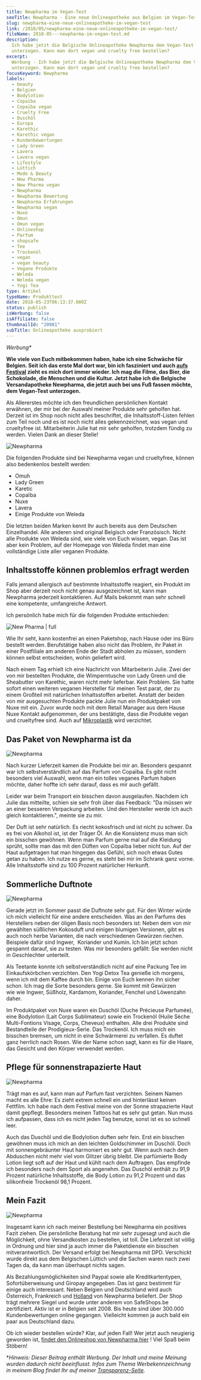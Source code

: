 ```yaml
---
title: Newpharma im Vegan-Test
seoTitle: Newpharma - Eine neue Onlineapotheke aus Belgien im Vegan-Test
slug: newpharma-eine-neue-onlineapotheke-im-vegan-test
link: /2018/05/newpharma-eine-neue-onlineapotheke-im-vegan-test/
fileName: 2018-05---newpharma-im-vegan-test.md
description:
  Ich habe jetzt die Belgische Onlineapotheke Newpharma dem Vegan-Test
  unterzogen. Kann man dort vegan und cruelty free bestellen?
excerpt:
  Werbung - Ich habe jetzt die Belgische Onlineapotheke Newpharma dem Vegan-Test
  unterzogen. Kann man dort vegan und cruelty free bestellen?
focusKeyword: Newpharma
labels:
  - beauty
  - Belgien
  - Bodylotion
  - Copaïba
  - Copaïba vegan
  - Cruelty Free
  - Duschöl
  - Europa
  - Karethic
  - Karethic vegan
  - Kundenbewertungen
  - Lady Green
  - Lavera
  - Lavera vegan
  - Lifestyle
  - Lüttich
  - Mode & Beauty
  - New Pharma
  - New Pharma vegan
  - Newpharma
  - Newpharma Bewertung
  - Newpharma Erfahrungen
  - Newpharma vegan
  - Nuxe
  - Omun
  - Omun vegan
  - Onlineshop
  - Parfum
  - shopsafe
  - Tee
  - Trockenöl
  - vegan
  - vegan beauty
  - Vegane Produkte
  - Weleda
  - Weleda vegan
  - Yogi Tea
type: Artikel
typeName: Produkttest
date: 2018-05-23T06:13:37.000Z
status: publish
isWerbung: false
isAffiliate: false
thumbnailId: "20981"
subTitle: Onlineapotheke ausprobiert
---
```


<em>Werbung\*</em>

<strong>Wie viele von Euch mitbekommen haben, habe ich eine Schwäche für
Belgien. Seit ich das erste Mal dort war, bin ich fasziniert und auch
[aufs Festival](/?s=dunk%21) zieht es mich dort immer wieder. Ich mag die Filme,
das Bier, die Schokolade, die Menschen und die Kultur. Jetzt habe ich die
Belgische Versandapotheke Newpharma, die jetzt auch bei uns Fuß fassen möchte,
dem Vegan-Test unterzogen.</strong>

Als Allererstes möchte ich den freundlichen persönlichen Kontakt erwähnen, der
mir bei der Auswahl meiner Produkte sehr geholfen hat. Derzeit ist im Shop noch
nicht alles beschriftet, die Inhaltsstoff-Listen fehlen zum Teil noch und es ist
noch nicht alles gekennzeichnet, was vegan und crueltyfree ist. Mitarbeiterin
Julie hat mir sehr geholfen, trotzdem fündig zu werden. Vielen Dank an dieser
Stelle!

![Newpharma](http://cardamonchai.com/wp-content/uploads/2018/05/27368596867_f1af7058eb_z-400x300.jpg)

Die folgenden Produkte sind bei Newpharma vegan und crueltyfree, können also
bedenkenlos bestellt werden:

<ul>
    <li>Omuh</li>
    <li>Lady Green</li>
    <li>Karetic</li>
    <li>Copaïba</li>
    <li>Nuxe</li>
    <li>Lavera</li>
    <li>Einige Produkte von Weleda</li>
</ul>

Die letzten beiden Marken kennt Ihr auch bereits aus dem Deutschen Einzelhandel.
Alle anderen sind original Belgisch oder Französisch. Nicht alle Produkte von
Weleda sind, wie viele von Euch wissen, vegan. Das ist aber kein Problem, auf
der Homepage von Weleda findet man eine vollständige Liste aller veganen
Produkte.

## Inhaltsstoffe können problemlos erfragt werden

Falls jemand allergisch auf bestimmte Inhaltsstoffe reagiert, ein Produkt im
Shop aber derzeit noch nicht genau ausgezeichnet ist, kann man Newpharma
jederzeit kontaktieren. Auf Mails bekommt man sehr schnell eine kompetente,
umfangreiche Antwort.

Ich persönlich habe mich für die folgenden Produkte entschieden:

![New Pharma | full](http://cardamonchai.com/wp-content/uploads/2018/04/New-Pharma-960x531.png)

Wie Ihr seht, kann kostenfrei an einen Paketshop, nach Hause oder ins Büro
bestellt werden. Berufstätige haben also nicht das Problem, ihr Paket in einer
Postfiliale am anderen Ende der Stadt abholen zu müssen, sondern können selbst
entscheiden, wohin geliefert wird.

Nach einem Tag erhielt ich eine Nachricht von Mitarbeiterin Julie. Zwei der von
mir bestellten Produkte, die Wimperntusche von Lady Green und die Sheabutter von
Karethic, waren nicht mehr lieferbar. Kein Problem. Sie hatte sofort einen
weiteren veganen Hersteller für meinen Test parat, der zu einem Großteil mit
natürlichen Inhaltsstoffen arbeitet. Anstatt der beiden von mir ausgesuchten
Produkte packte Julie nun ein Produktpaket von Nuxe mit ein. Zuvor wurde noch
mit dem Retail Manager aus dem Hause Nuxe Kontakt aufgenommen, der uns
bestätigte, dass die Produkte vegan und crueltyfree sind. Auch auf
[Mikroplastik](/2018/05/mikroplastik-in-der-kosmetik/) wird verzichtet.

## Das Paket von Newpharma ist da

![Newpharma](http://cardamonchai.com/wp-content/uploads/2018/05/40431650000_4b762b6194_z-400x300.jpg)

Nach kurzer Lieferzeit kamen die Produkte bei mir an. Besonders gespannt war ich
selbstverständlich auf das Parfum von Copaïba. Es gibt nicht besonders viel
Auswahl, wenn man ein tolles veganes Parfum haben möchte, daher hoffte ich sehr
darauf, dass es mir auch gefällt.

Leider war beim Transport ein bisschen davon ausgelaufen. Nachdem ich Julie das
mitteilte, schien sie sehr froh über das Feedback: "Da müssen wir an einer
besseren Verpackung arbeiten. Und den Hersteller werde ich auch gleich
kontaktieren.", meinte sie zu mir.

Der Duft ist sehr natürlich. Es riecht kokosfrisch und ist nicht zu schwer. Da
es frei von Alkohol ist, ist der Träger Öl. An die Konsistenz muss man sich ein
bisschen gewöhnen. Wenn man Parfum gerne mal auf die Kleidung sprüht, sollte man
das mit den Düften von Copaïba lieber nicht tun. Auf der Haut aufgetragen hat
man hingegen das Gefühl, sich noch etwas Gutes getan zu haben. Ich nutze es
gerne, es steht bei mir im Schrank ganz vorne. Alle Inhaltsstoffe sind zu 100
Prozent natürlicher Herkunft.

## Sommerliche Duftnote

![Newpharma](http://cardamonchai.com/wp-content/uploads/2018/05/41338189445_64d3acce0b_z-400x300.jpg)

Gerade jetzt im Sommer passt die Duftnote sehr gut. Für den Winter würde ich
mich vielleicht für eine andere entscheiden. Was an den Parfums des Herstellers
neben der öligen Basis noch besonders ist: Neben dem von mir gewählten süßlichen
Kokosduft und einigen blumigen Versionen, gibt es auch noch herbe Varianten, die
nach verschiedenen Gewürzen riechen. Beispiele dafür sind Ingwer,  Koriander und
Kumin. Ich bin jetzt schon gespannt darauf, sie zu testen. Was mir besonders
gefällt: Sie werden nicht in Geschlechter unterteilt.

Als Teetante konnte ich selbstverständlich nicht auf eine Packung Tee im
Einkaufskörbchen verzichten. Den Yogi Detox Tea genieße ich morgens, wenn ich
mit dem Kaffee durch bin. Einige von Euch kennen ihn sicher schon. Ich mag die
Sorte besonders gerne. Sie kommt mit Gewürzen wie wie Ingwer, Süßholz, Kardamom,
Koriander, Fenchel und Löwenzahn daher.

Im Produktpaket von Nuxe waren ein Duschöl (Duche Précieuse Parfumée), eine
Bodylotion (Lait Corps Sublimateur) sowie ein Trockenöl (Huile Sèche
Multi-Fontions Visage, Corps, Cheveux) enthalten. Alle drei Produkte sind
Bestandteile der Prodigieux-Serie. Das Trockenöl. Ich muss mich ein bisschen
bremsen, um nicht in eine Schwärmerei zu verfallen. Es duftet ganz herrlich nach
Rosen. Wie der Name schon sagt, kann es für die Haare, das Gesicht und den
Körper verwendet werden.

## Pflege für sonnenstrapazierte Haut

![Newpharma](http://cardamonchai.com/wp-content/uploads/2018/05/42239395851_295bcb148c_z-400x300.jpg)

Trägt man es auf, kann man auf Parfum fast verzichten. Seinem Namen macht es
alle Ehre: Es zieht extrem schnell ein und hinterlässt keinen Fettfilm. Ich habe
nach dem Festival meine von der Sonne strapazierte Haut damit gepflegt.
Besonders meinen Tattoos hat es sehr gut getan. Nun muss ich aufpassen, dass ich
es nicht jeden Tag benutze, sonst ist es so schnell leer.

Auch das Duschöl und die Bodylotion duften sehr fein. Erst ein bisschen gewöhnen
muss ich mich an den leichten Goldschimmer im Duschöl. Doch mit sonnengebräunter
Haut harmoniert es sehr gut. Wenn auch nach dem Abduschen nicht mehr viel vom
Glitzer übrig bleibt. Die parfümierte Body Lotion liegt soft auf der Haut und
kühlt nach dem Auftragen. Das empfinde ich besonders nach dem Sport als
angenehm. Das Duschöl enthält zu 91,9 Prozent natürliche Inhaltsstoffe, die Body
Lotion zu 91,2 Prozent und das silikonfreie Trockenöl 98,1 Prozent.

## Mein Fazit

![Newpharma](http://cardamonchai.com/wp-content/uploads/2018/05/41338180135_d63b588561_z-400x300.jpg)

Insgesamt kann ich nach meiner Bestellung bei Newpharma ein positives Fazit
ziehen. Die persönliche Beratung hat mir sehr zugesagt und auch die Möglichkeit,
ohne Versandkosten zu bestellen, ist toll. Die Lieferzeit ist völlig in Ordnung
und hier sind ja auch immer die Paketdienste ein bisschen mitverantwortlich. Der
Versand erfolgt bei Newpharma mit DPD. Verschickt wurde direkt aus dem
Belgischen Lüttich und die Sachen waren nach zwei Tagen da, da kann man
überhaupt nichts sagen.

Als Bezahlungsmöglichkeiten sind Paypal sowie alle Kreditkartentypen,
Sofortüberweisung und Giropay angegeben. Das ist ganz bestimmt für einige auch
interessant. Neben Belgien und Deutschland wird auch Österreich, Frankreich und
[Holland](/?s=amsterdam) von Newpharma beliefert. Der Shop trägt mehrere Siegel
und wurde unter anderem von SafeShops.be zertifiziert. Aktiv ist er in Belgien
seit 2008. Bis heute sind über 300.000 Kundenbewertungen online gegangen.
Vielleicht kommen ja auch bald ein paar aus Deutschland dazu.

Ob ich wieder bestellen würde? Klar, auf jeden Fall! Wer jetzt auch neugierig
geworden ist,
[findet den Onlineshop von Newpharma hier](https://www.newpharma.de/) ! Viel
Spaß beim Stöbern!

\*<em>Hinweis: Dieser Beitrag enthält Werbung. Der Inhalt und meine Meinung
wurden dadurch nicht beeinflusst. Infos zum Thema Werbekennzeichnung in meinem
Blog findet Ihr auf meiner [Transparenz-Seite](/werbung/). </em>
